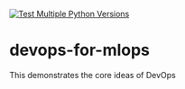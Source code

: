 [![Test Multiple Python Versions](https://github.com/noahgift/devops-for-mlops/actions/workflows/main.yml/badge.svg)](https://github.com/noahgift/devops-for-mlops/actions/workflows/main.yml)

# devops-for-mlops
This demonstrates the core ideas of DevOps
